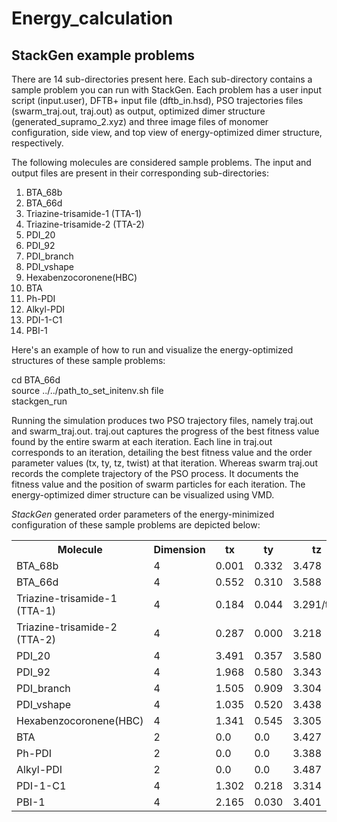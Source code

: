 # Energy_calculation
<h2>StackGen example problems</h2>

There are 14 sub-directories present here. Each sub-directory contains a sample problem you can run with StackGen. 
Each problem has a user input script (input.user), DFTB+ input file (dftb_in.hsd), PSO trajectories files (swarm_traj.out, traj.out)
as output, optimized dimer structure (generated_supramo_2.xyz) and three image files of monomer configuration, side view, and top view of 
energy-optimized dimer structure, respectively.

The following molecules are considered sample problems. The input and output files are present in their corresponding sub-directories:
<ol>
  <li>BTA_68b</li>
  <li>BTA_66d </li>
  <li>Triazine-trisamide-1 (TTA-1) </li>
  <li>Triazine-trisamide-2 (TTA-2)</li>
  <li>PDI_20</li>
  <li>PDI_92</li>
  <li>PDI_branch</li>
  <li>PDI_vshape</li>
  <li>Hexabenzocoronene(HBC)</li>
  <li>BTA</li>
  <li>Ph-PDI</li>
  <li>Alkyl-PDI</li>
  <li>PDI-1-C1</li>
  <li>PBI-1 </li>
   
</ol>  

Here's an example of how to run and visualize the energy-optimized structures of these sample problems:


cd BTA_66d </br>
source ../../path_to_set_initenv.sh file </br>
stackgen_run  </br>

Running the simulation produces two PSO trajectory files, namely traj.out and swarm_traj.out. traj.out captures the progress of the best fitness value found by the entire swarm at each iteration. Each line in traj.out corresponds to an iteration, detailing the best fitness value and the order parameter values (tx, ty, tz, twist) at that iteration. Whereas swarm traj.out records the complete trajectory of the PSO process. It documents the fitness value and the position of swarm particles for each iteration.
The energy-optimized dimer structure can be visualized using VMD.

<i>StackGen</i> generated order parameters of the energy-minimized configuration of these sample problems are depicted below:
<table>
 <tr>
    <th>Molecule</th>
    <th>Dimension</th>
    <th>tx</th>
    <th>ty</th>
    <th>tz</th>
    <th>&#952;</th>
    <tr>
    <td>BTA_68b</td>
    <td>4</td>
    <td>0.001</td>
    <td>0.332	</td>
    <td>3.478</td>
    <td>-65.428</td>
  </tr>
   <tr>
    <td>BTA_66d</td>
    <td>4</td>
    <td>0.552	</td>
    <td>0.310</td>
    <td>3.588</td>
    <td>-57.817</td>
  </tr>
  <tr>
    <td>Triazine-trisamide-1 (TTA-1)</td>
    <td>4</td>
    <td>0.184</td>
    <td>0.044</td>
    <td>3.291/td>
    <td>-31.013<</td>
  </tr>
  <tr>
    <td>Triazine-trisamide-2 (TTA-2)</td>
    <td>4</td>
    <td>0.287</td>
    <td>0.000 </td>
    <td>3.218</td>
    <td>-31.295</td>
  </tr>
   <tr>
    <td>PDI_20</td>
    <td>4</td>
    <td> 3.491	</td>
    <td> 0.357</td>
    <td>3.580</td>
    <td>0.003</td>
  </tr>
  <tr>
    <td>PDI_92</td>
    <td>4</td>
    <td>1.968	</td>
    <td> 0.580</td>
    <td>3.343</td>
    <td>-37.069</td>
  </tr>
   <tr>
    <td>PDI_branch</td>
    <td>4</td>
    <td> 1.505</td>
    <td>0.909 </td>
    <td>3.304</td>
    <td>-32.655</td>
  </tr>
    <tr>
    <td>PDI_vshape</td>
    <td>4</td>
    <td>1.035	</td>
    <td> 0.520</td>
    <td>3.438</td>
    <td>-39.749</td>
  </tr>
   <tr>
    <td>Hexabenzocoronene(HBC)</td>
    <td>4</td>
    <td>1.341	</td>
    <td>0.545</td>
    <td>3.305	</td>
    <td>-59.200</td>
  </tr>
   <tr>
    <td>BTA</td>
    <td>2</td>
    <td>0.0 </td>
    <td>0.0 </td>
    <td>3.427</td>
    <td>296.642</td>
  </tr>
   <tr>
    <td>Ph-PDI</td>
    <td>2</td>
    <td>0.0</td>
    <td>0.0</td>
    <td>3.388</td>
    <td>349.073</td>
  </tr>
    <tr>
    <td>Alkyl-PDI </td>
    <td>2</td>
    <td>0.0</td>
    <td>0.0 </td>
    <td>3.487  </td>
    <td>29.872</td>
  </tr>
  <tr>
    <td>PDI-1-C1</td>
    <td>4</td>
    <td>1.302 </td>
    <td>0.218</td>
    <td>3.314</td>
    <td>-20.991</td>
  </tr>
  <tr>
    <td>PBI-1</td>
    <td>4</td>
    <td>2.165</td>
    <td>0.030</td>
    <td>3.401</td>
    <td>19.988</td>
  </tr>

   
</tr>
</table>
